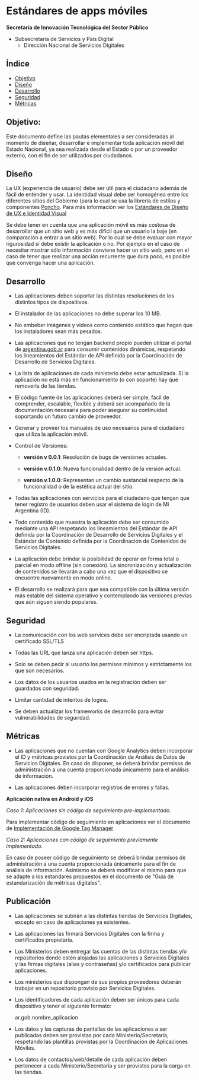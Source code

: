 # Estándares de apps móviles

**Secretaría de Innovación Tecnológica del Sector Público**
- Subsecretaría de Servicios y País Digital  
  -   Dirección Nacional de Servicios Digitales

## Índice

* [Objetivo](#objetivo)
* [Diseño](#diseño)
* [Desarrollo](#desarrollo)
* [Seguridad](#seguridad)
* [Métricas](#métricas)

## Objetivo: 

Este documento define las pautas elementales a ser consideradas al momento de diseñar, desarrollar e implementar toda aplicación móvil del Estado Nacional, ya sea realizada desde el Estado o por un proveedor externo, con el fin de ser utilizados por ciudadanos.

## **Diseño**

La UX (experiencia de usuario) debe ser útil para el ciudadano además de fácil de entender y usar. La identidad visual debe ser homogénea entre los diferentes sitios del Gobierno (para lo cual se usa la librería de estilos y componentes [Poncho](http://argob.github.io/poncho/). Para más información ver los [Estándares de Diseño de UX e Identidad Visual](https://github.com/argob/estandares/blob/master/estandares-ux-visual.md)

Se debe tener en cuenta que una aplicación móvil es más costosa de desarrollar que un sitio web y es más dificil que un usuario la baje (en comparación a entrar a un sitio web). Por lo cual se debe evaluar con mayor rigurosidad si debe existir la aplicación o no. Por ejemplo en el caso de necesitar mostrar sólo información conviene hacer un sitio web, pero en el caso de tener que realizar una acción recurrente que dura poco, es posible que convenga hacer una aplicación.

## **Desarrollo** 

* Las aplicaciones deben soportar las distintas resoluciones de los distintos tipos de dispositivos. 

* El instalador de las aplicaciones no debe superar los 10 MB.

* No embeber imágenes y videos como contenido estático que hagan que los instaladores sean más pesados.

* Las aplicaciones que no tengan backend propio pueden utilizar el portal de [argentina.gob.ar](http://www.argentina.gob.ar/) para consumir contenidos dinámicos, respetando los lineamientos del Estándar de API definida por la Coordinación de Desarrollo de Servicios Digitales.

* La lista de aplicaciones de cada ministerio debe estar actualizada. Si la aplicación no está más en funcionamiento (o con soporte) hay que removerla de las tiendas.

* El código fuente de las aplicaciones deberá ser simple, fácil de comprender, escalable, flexible y deberá ser acompañado de la documentación necesaria para poder asegurar su continuidad soportando un futuro cambio de proveedor.

* Generar y proveer los manuales de uso necesarios para el ciudadano que utiliza la aplicación móvil.

* Control de Versiones: 

    * **versión v 0.0.1**: Resolución de bugs de versiones actuales.

    * **versión v.0.1.0**: Nueva funcionalidad dentro de la versión actual.

    * **versión v.1.0.0**: Representan un cambio sustancial respecto de la funcionalidad o de la estética actual del sitio. 

* Todas las aplicaciones con servicios para el ciudadano que tengan que tener registro de usuarios deben usar el sistema de login de Mi Argentina (ID).

* Todo contenido que muestra la aplicación debe ser consumido mediante una API respetando los lineamientos del Estándar de API definida por la Coordinación de Desarrollo de Servicios Digitales y el Estándar de Contenido definida por la Coordinación de Contenidos de Servicios Digitales.

* La aplicación debe brindar la posibilidad de operar en forma total o parcial en modo offline (sin conexión). La sincronización y actualización de contenidos se llevarán a cabo una vez que el dispositivo se encuentre nuevamente en modo online.

* El desarrollo se realizará para que sea compatible con la última versión más estable del sistema operativo y contemplando las versiones previas que aún siguen siendo populares.  

## **Seguridad**

* La comunicación con los web services debe ser encriptada usando un certificado SSL/TLS

* Todas las URL que lanza una aplicación deben ser https.

* Solo se deben pedir al usuario los permisos mínimos y estrictamente los que son necesarios.

* Los datos de los usuarios usados en la registración deben ser guardados con seguridad.

* Limitar cantidad de intentos de logins.

* Se deben actualizar los frameworks de desarrollo para evitar vulnerabilidades de seguridad. 

## **Métricas**

* Las aplicaciones que no cuentan con Google Analytics deben incorporar el ID y métricas provistos por la Coordinación de Análisis de Datos de Servicios Digitales. En caso de disponer, se deberá brindar permisos de administración a una cuenta proporcionada únicamente para el análisis de información.

* Las aplicaciones deben incorporar registros de errores y fallas.

**Aplicación nativa en Android y iOS**

*Caso 1: Aplicaciones sin código de seguimiento pre-implementado.*

Para implementar código de seguimiento en aplicaciones ver el documento de [Implementación de Google Tag Manager](https://github.com/argob/estandares/blob/master/implementacion-gtm.md)

*Caso 2: Aplicaciones con código de seguimiento previamente implementado.*

En caso de poseer código de seguimiento se deberá brindar permisos de administración a una cuenta proporcionada únicamente para el fin de análisis de información. Asimismo se deberá modificar el mismo para que se adapte a los estandares propuestos en el documento de "Guía de estandarización de métricas digitales".

## **Publicación**

* Las aplicaciones se subirán a las distintas tiendas de Servicios Digitales, excepto en caso de aplicaciones ya existentes.

* Las aplicaciones las firmará Servicios Digitales con la firma y certificados propietaria. 

* Los Ministerios deben entregar las cuentas de las distintas tiendas y/o repositorios donde estén alojadas las aplicaciones a Servicios Digitales y las firmas digitales (alias y contraseñas) y/o certificados para publicar aplicaciones.

* Los ministerios que dispongan de sus propios proveedores deberán trabajar en un repositorio provisto por Servicios Digitales.

* Los identificadores de cada aplicación deben ser únicos para cada dispositivo y tener el siguiente formato: 

  ar.gob.nombre_aplicacion

* Los datos y las capturas de pantallas de las aplicaciones a ser publicadas deben ser provistas por cada Ministerio/Secretaría, respetando las plantillas provistas por la Coordinación de Aplicaciones Móviles.

* Los datos de contactos/web/detalle de cada aplicación deben pertenecer a cada Ministerio/Secretaría y ser provistos para la carga en las tiendas.
